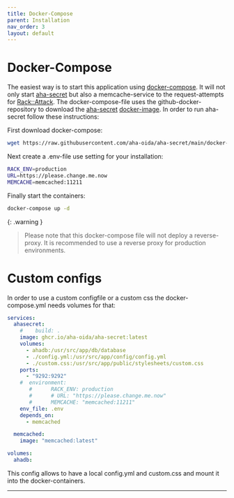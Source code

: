 ```yaml
---
title: Docker-Compose
parent: Installation
nav_order: 3
layout: default
---
```


# Docker-Compose

The easiest way is to start this application using [docker-compose]. It will not only start [aha-secret] but also a memcache-service to the request-attempts for [Rack::Attack](https://github.com/rack/rack-attack). The docker-compose-file uses the github-docker-repository to download the [aha-secret] [docker-image]. In order to run aha-secret follow these instructions:

First download docker-compose:

```bash
wget https://raw.githubusercontent.com/aha-oida/aha-secret/main/docker-compose.yml
```

Next create a .env-file use setting for your installation:

```bash
RACK_ENV=production
URL=https://please.change.me.now
MEMCACHE=memcached:11211
```

Finally start the containers:

```bash
docker-compose up -d
```

{: .warning }
> Please note that this docker-compose file will not deploy a reverse-proxy. It is recommended to use a reverse proxy for production environments.

# Custom configs

In order to use a custom configfile or a custom css the docker-compose.yml needs volumes for that:

```yaml
services:
  ahasecret:
    #    build: .
    image: ghcr.io/aha-oida/aha-secret:latest
    volumes:
      - ahadb:/usr/src/app/db/database
      - ./config.yml:/usr/src/app/config/config.yml
      - ./custom.css:/usr/src/app/public/stylesheets/custom.css
    ports:
      - "9292:9292"
    #  environment:
       #      RACK_ENV: production
       #      # URL: "https://please.change.me.now"
       #      MEMCACHE: "memcached:11211"
    env_file: .env
    depends_on:
      - memcached

  memcached:
    image: "memcached:latest"

volumes:
  ahadb:
```

This config allows to have a local config.yml and custom.css and mount it into the docker-containers.

----


[aha-secret]: https://github.com/aha-oida/aha-secret
[docker-compose]: https://docs.docker.com/compose/
[docker-image]: https://github.com/aha-oida/aha-secret/pkgs/container/aha-secret

